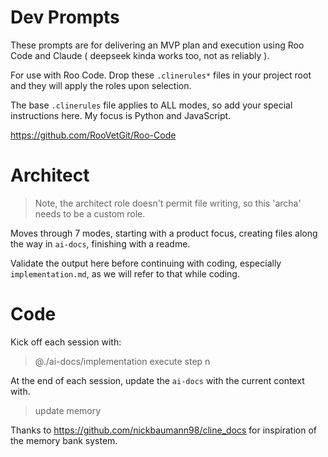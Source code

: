 # Dev Prompts

These prompts are for delivering an MVP plan and execution using Roo Code and Claude ( deepseek kinda works too, not as reliably ).

For use with Roo Code. Drop these `.clinerules*` files in your project root and they will apply the roles upon selection.

The base `.clinerules` file applies to ALL modes, so add your special instructions here. My focus is Python and JavaScript.

<https://github.com/RooVetGit/Roo-Code>

# Architect
>
> Note, the architect role doesn't permit file writing, so this 'archa' needs to be a custom role.

Moves through 7 modes, starting with a product focus, creating files along the way in `ai-docs`, finishing with a readme.

Validate the output here before continuing with coding, especially `implementation.md`, as we will refer to that while coding.

# Code

Kick off each session with:
> @./ai-docs/implementation execute step n

At the end of each session, update the `ai-docs` with the current context with.
> update memory

Thanks to <https://github.com/nickbaumann98/cline_docs> for inspiration of the memory bank system.
